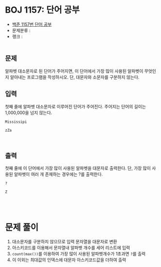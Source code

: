 # BOJ 1157: 단어 공부

- [백준 1157번 단어 공부](https://www.acmicpc.net/problem/1157)
- 문제분류 : 
- 랭크 : 
<br><br>





## 문제

알파벳 대소문자로 된 단어가 주어지면, 이 단어에서 가장 많이 사용된 알파벳이 무엇인지 알아내는 프로그램을 작성하시오. 단, 대문자와 소문자를 구분하지 않는다.
<br>



## 입력

첫째 줄에 알파벳 대소문자로 이루어진 단어가 주어진다. 주어지는 단어의 길이는 1,000,000을 넘지 않는다.

```
Mississipi
```
```
zZa
```

<br>



## 출력

첫째 줄에 이 단어에서 가장 많이 사용된 알파벳을 대문자로 출력한다. 단, 가장 많이 사용된 알파벳이 여러 개 존재하는 경우에는 ?를 출력한다.

```
?
```
```
Z
```

<br><br>



# 문제 풀이

1. 대소문자를 구분하지 않으므로 입력 문자열을 대문자로 변환
2. 아스키코드를 이용해서 문자열내 알파벳 개수를 세어 리스트에 입력
3. `count(max())`를 이용하여 가장 많이 사용된 알파벳개수가 1초과면 `?`를 출력
4. 이 이외는 최대값의 인덱스에 대문자 아스키코드값을 더하여 출력




